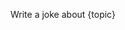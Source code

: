 Write a joke about {topic}

<!--
Note: `.book` and `.book.md` files are considered as a promptbook files
Note: When there is no structure, whole content is considered as a prompt of single-task pipeline
-->
